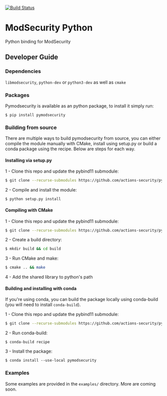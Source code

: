 [![Build Status](https://travis-ci.org/actions-security/pymodsecurity.svg?branch=master)](https://travis-ci.org/actions-security/pymodsecurity)

# ModSecurity Python

Python binding for ModSecurity

## Developer Guide

### Dependencies

`libmodsecurity`, `python-dev` or `python3-dev` as well as `cmake` 

### Packages

Pymodsecurity is available as an python package, to install it simply run:
```
$ pip install pymodsecurity
```

### Building from source

There are multiple ways to build pymodsecurity from source, you can either compile the module manually with CMake, install using setup.py or build a conda package using the recipe. Below are steps for each way.

#### Installing via setup.py

1 - Clone this repo and update the pybind11 submodule:
```bash
$ git clone --recurse-submodules https://github.com/actions-security/pymodsecurity.git
```

2 - Compile and install the module:
```
$ python setup.py install
```

#### Compiling with CMake

1 - Clone this repo and update the pybind11 submodule:
```bash
$ git clone --recurse-submodules https://github.com/actions-security/pymodsecurity.git
```

2 - Create a build directory:
```bash
$ mkdir build && cd build
```

3 - Run CMake and make:
```bash
$ cmake .. && make
```
4 - Add the shared library to python's path

#### Building and installing with conda

If you're using conda, you can build the package locally using conda-build (you will need to install `conda-build`).

1 - Clone this repo and update the pybind11 submodule:
```bash
$ git clone --recurse-submodules https://github.com/actions-security/pymodsecurity.git
```

2 - Run conda-build:
```
$ conda-build recipe
```

3 - Install the package:
```
$ conda install --use-local pymodsecurity
```

### Examples

Some examples are provided in the `examples/` directory. More are coming soon.
